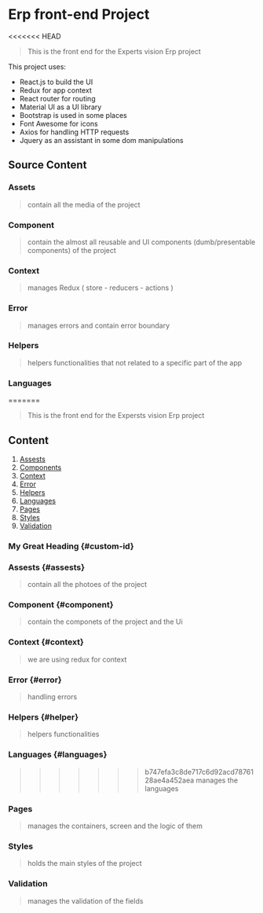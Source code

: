 # Erp front-end Project 


<<<<<<< HEAD
> This is the front end for the Experts vision Erp project

This project uses: 

* React.js to build the UI
* Redux for app context
* React router for routing
* Material UI as a UI library
* Bootstrap is used in some places
* Font Awesome for icons
* Axios for handling HTTP requests
* Jquery as an assistant in some dom manipulations


## Source Content 

### Assets    
> contain all the media of the project
### Component 
> contain the almost all reusable and UI components (dumb/presentable components) of the project 
### Context 
> manages Redux ( store - reducers - actions )
### Error 
> manages errors and contain error boundary
### Helpers 
> helpers functionalities that not related to a specific part of the app
### Languages 
=======
> This is the front end for the Expersts vision Erp project

## Content 

1. [Assests](#assests) 
2. [Components](#component) 
3. [Context](#context) 
3. [Error](#error) 
3. [Helpers](#helpers) 
3. [Languages](#languages) 
3. [Pages](#pages) 
3. [Styles](#styles) 
3. [Validation](#validtaion) 


### My Great Heading {#custom-id}


### Assests {#assests}
> contain all the photoes of the project
### Component {#component}
> contain the componets of the project and the Ui
### Context {#context}
> we are using redux for context
### Error {#error}
> handling errors
### Helpers {#helper}
> helpers functionalities
### Languages {#languages}
>>>>>>> b747efa3c8de717c6d92acd7876128ae4a452aea
> manages the languages 
### Pages 
> manages the containers, screen and the logic of them
### Styles 
> holds the main styles of the project
### Validation 
> manages the validation of the fields 

